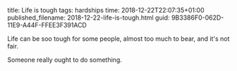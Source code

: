 title: Life is tough
tags: hardships
time: 2018-12-22T22:07:35+01:00
published_filename: 2018-12-22-life-is-tough.html
guid: 9B3386F0-062D-11E9-A44F-FFEE3F391ACD

Life can be soo tough for some people, almost too much to bear, and it's not fair.

Someone really ought to do something.
